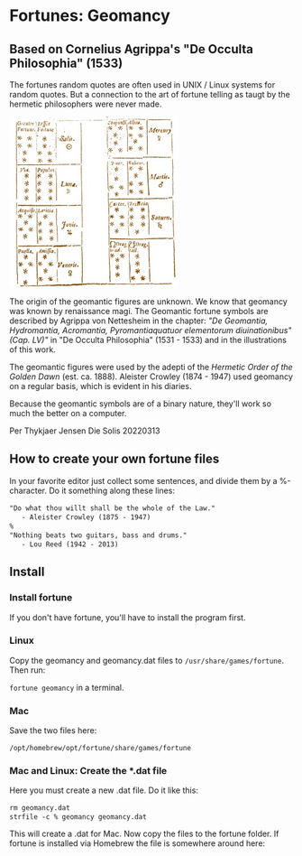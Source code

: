# Fortunes: Geomancy

## Based on Cornelius Agrippa's "De Occulta Philosophia" (1533)

The fortunes random quotes are often used in UNIX / Linux systems for random quotes. But a connection to the art of fortune telling as taugt by the hermetic philosophers were never made.

![Agrippa's Geomantic Figures](figuresplanetaryrulers.jpg)

The origin of the geomantic figures are unknown. We know that geomancy was known by renaissance magi. The Geomantic fortune symbols are described by Agrippa von Nettesheim in the chapter: *"De Geomantia, Hydromantia, Acromantia, Pyromantiaquatuor elementorum diuinationibus" (Cap. LV)"* in "De Occulta Philosophia" (1531 - 1533) and in the illustrations of this work.

The geomantic figures were used by the adepti of the *Hermetic Order of the Golden Dawn* (est. ca. 1888). Aleister Crowley (1874 - 1947) used geomancy on a regular basis, which is evident in his diaries.

Because the geomantic symbols are of a binary nature, they'll work so much the better on a computer.

Per Thykjaer Jensen
Die Solis 20220313

## How to create your own fortune files

In your favorite editor just collect some sentences, and divide them by a %-character. Do it something along these lines:

~~~~
"Do what thou willt shall be the whole of the Law."
   - Aleister Crowley (1875 - 1947)
%
"Nothing beats two guitars, bass and drums."
   - Lou Reed (1942 - 2013)
~~~~



## Install

### Install fortune

If you don't have fortune, you'll have to install the program first. 

### Linux

Copy the geomancy and geomancy.dat files to `/usr/share/games/fortune`. Then run:

`fortune geomancy` in a terminal. 

### Mac

Save the two files here:

~~~~~
/opt/homebrew/opt/fortune/share/games/fortune
~~~~~

### Mac and Linux: Create the *.dat file

Here you must create a new .dat file. Do it like this:

~~~~~
rm geomancy.dat
strfile -c % geomancy geomancy.dat
~~~~~

This will create a .dat for Mac. Now copy the files to the fortune folder. If fortune is installed via Homebrew the file is somewhere around here: